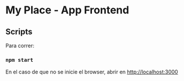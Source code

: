 # My Place - App Frontend

## Scripts

Para correr:

### `npm start`

En el caso de que no se inicie el browser, abrir en [http://localhost:3000](http://localhost:3000)